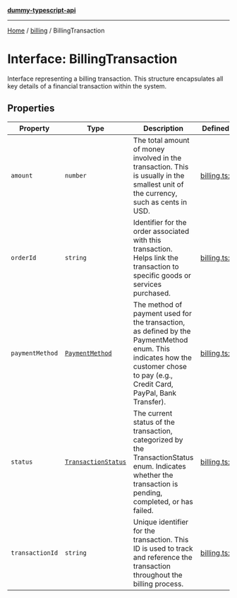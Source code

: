 [**dummy-typescript-api**](../../README.md)

***

[Home](../../README.md) / [billing](../README.md) / BillingTransaction

# Interface: BillingTransaction

Interface representing a billing transaction.
This structure encapsulates all key details of a financial transaction within the system.

## Properties

| Property | Type | Description | Defined in |
| ------ | ------ | ------ | ------ |
| `amount` | `number` | The total amount of money involved in the transaction. This is usually in the smallest unit of the currency, such as cents in USD. | [billing.ts:61](https://github.com/typedoc2md/dummy-typescript-api/blob/main/src/billing.ts#L61) |
| `orderId` | `string` | Identifier for the order associated with this transaction. Helps link the transaction to specific goods or services purchased. | [billing.ts:55](https://github.com/typedoc2md/dummy-typescript-api/blob/main/src/billing.ts#L55) |
| `paymentMethod` | [`PaymentMethod`](../enumerations/PaymentMethod.md) | The method of payment used for the transaction, as defined by the PaymentMethod enum. This indicates how the customer chose to pay (e.g., Credit Card, PayPal, Bank Transfer). | [billing.ts:67](https://github.com/typedoc2md/dummy-typescript-api/blob/main/src/billing.ts#L67) |
| `status` | [`TransactionStatus`](../enumerations/TransactionStatus.md) | The current status of the transaction, categorized by the TransactionStatus enum. Indicates whether the transaction is pending, completed, or has failed. | [billing.ts:73](https://github.com/typedoc2md/dummy-typescript-api/blob/main/src/billing.ts#L73) |
| `transactionId` | `string` | Unique identifier for the transaction. This ID is used to track and reference the transaction throughout the billing process. | [billing.ts:50](https://github.com/typedoc2md/dummy-typescript-api/blob/main/src/billing.ts#L50) |

